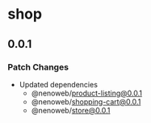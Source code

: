 # shop

## 0.0.1

### Patch Changes

- Updated dependencies
  - @nenoweb/product-listing@0.0.1
  - @nenoweb/shopping-cart@0.0.1
  - @nenoweb/store@0.0.1
